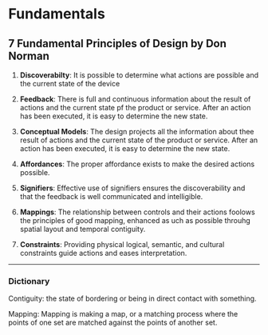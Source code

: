# **Fundamentals**

## **7 Fundamental Principles of Design by Don Norman**

1. **Discoverabilty**: It is possible to determine what actions are possible and the current state of the device

2. **Feedback**: There is full and continuous information about the result of actions and the current state pf the product or service. After an action has been executed, it is easy to determine the new state.

3. **Conceptual Models**: The design projects all the information about thee result of actions and the current state of the product or service. After an action has been executed, it is easy to determine the new state.

4. **Affordances**: The proper affordance exists to make the desired actions possible.

5. **Signifiers**: Effective use of signifiers ensures the discoverability and that the feedback is well communicated and intelligible.

6. **Mappings**: The relationship between controls and their actions foolows the principles of good mapping, enhanced as uch as possible throuhg spatial layout and temporal contiguity.

7. **Constraints**: Providing physical logical, semantic, and cultural constraints guide actions and eases interpretation.

---

### Dictionary

Contiguity: the state of bordering or being in direct contact with something.

Mapping: Mapping is making a map, or a matching process where the points of one set are matched against the points of another set.
